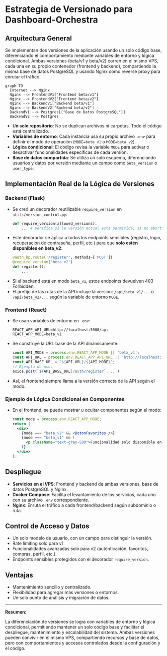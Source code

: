 # Estrategia de Versionado para Dashboard-Orchestra

## Arquitectura General

Se implementan dos versiones de la aplicación usando un solo código base, diferenciando el comportamiento mediante variables de entorno y lógica condicional. Ambas versiones (beta/v1 y beta/v2) corren en el mismo VPS, cada una en su propio contenedor (frontend y backend), compartiendo la misma base de datos PostgreSQL y usando Nginx como reverse proxy para enrutar el tráfico.

```mermaid
graph TD
  Internet --> Nginx
  Nginx --> FrontendV1["Frontend beta/v1"]
  Nginx --> FrontendV2["Frontend beta/v2"]
  Nginx --> BackendV1["Backend beta/v1"]
  Nginx --> BackendV2["Backend beta/v2"]
  BackendV1 --> Postgres[("Base de Datos PostgreSQL")]
  BackendV2 --> Postgres
```

- **Un solo repositorio**: No se duplican archivos ni carpetas. Todo el código está centralizado.
- **Variables de entorno**: Cada instancia usa su propio archivo `.env` para definir el modo de operación (`MODE=beta_v1` o `MODE=beta_v2`).
- **Lógica condicional**: El código revisa la variable `MODE` para activar o desactivar funcionalidades específicas de cada versión.
- **Base de datos compartida**: Se utiliza un solo esquema, diferenciando usuarios y datos por versión mediante un campo como `beta_version` o `user_type`.

## Implementación Real de la Lógica de Versiones

### Backend (Flask)
- Se creó un decorador reutilizable `require_version` en `utils/version_control.py`:
  ```python
  def require_version(allowed_versions):
      ... # Verifica si la versión actual está permitida, si no aborta con 403
  ```
- Este decorador se aplica a todos los endpoints sensibles (registro, login, recuperación de contraseña, perfil, etc.) para que **solo estén disponibles en beta_v2**:
  ```python
  @auth_bp.route('/register', methods=['POST'])
  @require_version('beta_v2')
  def register():
      ...
  ```
- Si el backend está en modo `beta_v1`, estos endpoints devuelven 403 Forbidden.
- El prefijo de las rutas de la API incluye la versión:
  `/api/beta_v1/...` o `/api/beta_v2/...` según la variable de entorno `MODE`.

### Frontend (React)
- Se usan variables de entorno en `.env`:
  ```env
  REACT_APP_API_URL=http://localhost:5000/api
  REACT_APP_MODE=beta_v1
  ```
- Se construye la URL base de la API dinámicamente:
  ```js
  const API_MODE = process.env.REACT_APP_MODE || 'beta_v1';
  const API_URL = process.env.REACT_APP_API_URL || 'http://localhost:5000/api';
  const API_BASE_URL = `${API_URL}/${API_MODE}`;
  // Ejemplo de uso:
  axios.post(`${API_BASE_URL}/auth/register`, ...)
  ```
- Así, el frontend siempre llama a la versión correcta de la API según el modo.

### Ejemplo de Lógica Condicional en Componentes
- En el frontend, se puede mostrar u ocultar componentes según el modo:
  ```jsx
  const mode = process.env.REACT_APP_MODE;
  return (
    <div>
      {mode === "beta_v2" && <BotonFavoritos />}
      {mode === "beta_v1" && (
        <p className="text-gray-500">Funcionalidad solo disponible en beta v2</p>
      )}
    </div>
  );
  ```

## Despliegue

- **Servicios en el VPS**: Frontend y backend de ambas versiones, base de datos PostgreSQL y Nginx.
- **Docker Compose**: Facilita el levantamiento de los servicios, cada uno con su archivo `.env` correspondiente.
- **Nginx**: Enruta el tráfico a cada frontend/backend según subdominio o ruta.

## Control de Acceso y Datos

- Un solo modelo de usuario, con un campo para distinguir la versión.
- Rate limiting solo para v1.
- Funcionalidades avanzadas solo para v2 (autenticación, favoritos, compras, perfil, etc.).
- Endpoints sensibles protegidos con el decorador `require_version`.

## Ventajas

- Mantenimiento sencillo y centralizado.
- Flexibilidad para agregar más versiones o entornos.
- Un solo punto de análisis y migración de datos.

---

**Resumen:**

La diferenciación de versiones se logra con variables de entorno y lógica condicional, permitiendo mantener un solo código base y facilitar el despliegue, mantenimiento y escalabilidad del sistema. Ambas versiones pueden convivir en el mismo VPS, compartiendo recursos y base de datos, pero con comportamientos y accesos controlados desde la configuración y el código.
